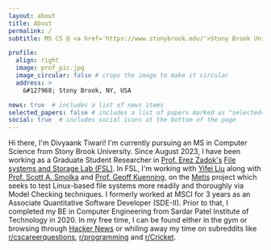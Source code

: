 ```yaml
---
layout: about
title: About
permalink: /
subtitle: MS CS @ <a href='https://www.stonybrook.edu/'>Stony Brook University</a>. ex-<a href='https://www.msci.com/'>MSCI</a>. BE CE @ <a href='https://www.spit.ac.in/'>Sardar Patel Institute of Technology</a>.

profile:
  align: right
  image: prof_pic.jpg
  image_circular: false # crops the image to make it circular
  address: >
    &#127968; Stony Brook, NY, USA

news: true  # includes a list of news items
selected_papers: false # includes a list of papers marked as "selected={true}"
social: true  # includes social icons at the bottom of the page
---
```


Hi there, I'm Divyaank Tiwari! I'm currently pursuing an MS in Computer Science from Stony Brook University. Since August 2023, I have been working as a Graduate Student Researcher in [Prof. Erez Zadok's](https://www3.cs.stonybrook.edu/~ezk/) [File systems and Storage Lab (FSL)](https://www.fsl.cs.stonybrook.edu/). In FSL, I'm working with [Yifei Liu](https://www.fsl.cs.stonybrook.edu/~yifei/) along with [Prof. Scott A. Smolka](https://www3.cs.stonybrook.edu/~sas/) and [Prof. Geoff Kuenning](https://www.cs.hmc.edu/~geoff/geoff.html), on the [Metis](https://github.com/sbu-fsl/Metis) project which seeks to test Linux-based file systems more readily and thoroughly via Model Checking techniques. I formerly worked at MSCI for 3 years as an Associate Quantitative Software Developer (SDE-II). Prior to that, I completed my BE in Computer Engineering from Sardar Patel Institute of Technology in 2020. In my free time, I can be found either in the gym or browsing through [Hacker News](https://news.ycombinator.com/news) or whiling away my time on subreddits like [r/cscareerquestions](https://www.reddit.com/r/cscareerquestions), [r/programming](https://www.reddit.com/r/programming/) and [r/Cricket](https://www.reddit.com/r/Cricket/).

